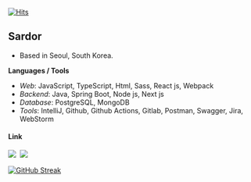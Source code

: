 
[![Hits](https://hits.seeyoufarm.com/api/count/incr/badge.svg?url=https%3A%2F%2Fgithub.com%2FSardor-M%2Fhit-counter&count_bg=%23BA0410&title_bg=%23254BFF&icon=cliqz.svg&icon_color=%23E7E7E7&title=hits&edge_flat=false)](https://hits.seeyoufarm.com)


## Sardor 
- Based in Seoul, South Korea.

**Languages / Tools**
- <i>Web</i>: JavaScript, TypeScript, Html, Sass, React js, Webpack 
- <i>Backend</i>: Java, Spring Boot, Node js, Next js
- <i>Database</i>: PostgreSQL, MongoDB  
- <i>Tools</i>: IntelliJ, Github, Github Actions, Gitlab, Postman, Swagger, Jira, WebStorm 

#### Link 
<a href="https://sardor-m.notion.site/ad6a8b424ec347da913e7ec48db8c8a2"><img src="https://img.shields.io/badge/Resume-000000?style=flat-square&logo=Notion&logoColor=white&link=https://sardor-m.notion.site/ad6a8b424ec347da913e7ec48db8c8a2"/></a>&nbsp;
<a href="mailto:sardor0968@gmail.com"><img src="https://img.shields.io/badge/sardor0968@gmail.com-d14836?style=flat-square&logo=Gmail&logoColor=white&link=mailto:sardor0968@gmail.com"/></a>

[![GitHub Streak](https://streak-stats.demolab.com?user=Sardor-M&mode=weekly)](https://git.io/streak-stats)
